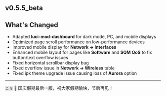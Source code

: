 ## v0.5.5_beta

## What's Changed

- Adapted **luci-mod-dashboard** for dark mode, PC, and mobile displays
- Optimized page scroll performance on low-performance devices
- Improved mobile display for **Network → Interfaces**
- Enhanced mobile layout for pages like **Software** and **SQM QoS** to fix button/text overflow issues
- Fixed horizontal scrollbar display bug
- Fixed overflow issue in **Network → Wireless** table
- Fixed ipk theme upgrade issue causing loss of **Aurora** option

---

🇨🇳 🎉 国庆假期最后一版，祝大家假期愉快，节后再见！
